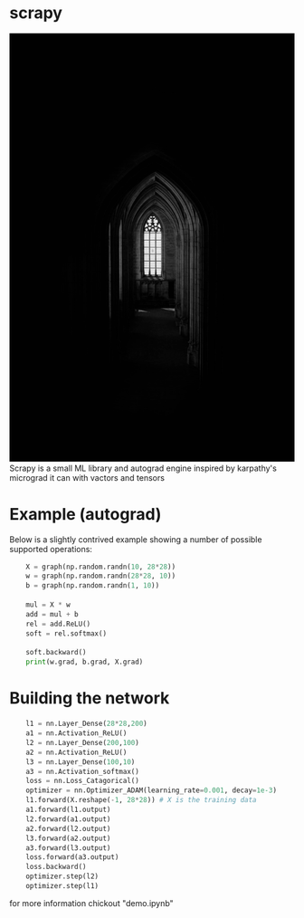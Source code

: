# scrapy
 ![alt text](img.jpg)
Scrapy is a small ML library and  autograd engine inspired by karpathy's micrograd it can with vactors and tensors

# Example (autograd)
Below is a slightly contrived example showing a number of possible   supported operations:

```python
    X = graph(np.random.randn(10, 28*28))
    w = graph(np.random.randn(28*28, 10))
    b = graph(np.random.randn(1, 10))

    mul = X * w
    add = mul + b
    rel = add.ReLU()
    soft = rel.softmax()

    soft.backward()
    print(w.grad, b.grad, X.grad)
```
# Building the network
```python
    l1 = nn.Layer_Dense(28*28,200) 
    a1 = nn.Activation_ReLU()
    l2 = nn.Layer_Dense(200,100)
    a2 = nn.Activation_ReLU()
    l3 = nn.Layer_Dense(100,10)
    a3 = nn.Activation_softmax()
    loss = nn.Loss_Catagorical()
    optimizer = nn.Optimizer_ADAM(learning_rate=0.001, decay=1e-3)
    l1.forward(X.reshape(-1, 28*28)) # X is the training data 
    a1.forward(l1.output)
    l2.forward(a1.output)
    a2.forward(l2.output)
    l3.forward(a2.output)
    a3.forward(l3.output)
    loss.forward(a3.output)
    loss.backward()
    optimizer.step(l2)
    optimizer.step(l1)
```
for more information chickout "demo.ipynb"